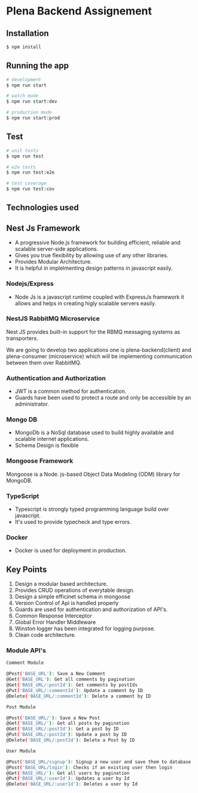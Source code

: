 # Plena Backend Assignement

## Installation

```bash
$ npm install
```

## Running the app

```bash
# development
$ npm run start

# watch mode
$ npm run start:dev

# production mode
$ npm run start:prod
```

## Test

```bash
# unit tests
$ npm run test

# e2e tests
$ npm run test:e2e

# test coverage
$ npm run test:cov
```

## Technologies used

## Nest Js Framework

- A progressive Node.js framework for building efficient, reliable and scalable server-side applications.
- Gives you true flexibility by allowing use of any other libraries.
- Provides Modular Architecture.
- It is helpful in implelmenting design patterns in javascript easily.

### Nodejs/Express

- Node Js is a javascript runtime coupled with ExpressJs framework it allows and helps in creating higly scalable servers easily.

### NestJS RabbitMQ Microservice

Nest JS provides built-in support for the RBMQ messaging systems as transporters.

We are going to develop two applications one is plena-backend(client) and plena-consumer (microservice) which will be implementing communication between them over RabbitMQ.

### Authentication and Authorization

- JWT is a common method for authentication.
- Guards have been used to protect a route and only be accessible by an administrator.

### Mongo DB

- MongoDb is a NoSql database used to build highly available and scalable internet applications.
- Schema Design is flexible

### Mongoose Framework

Mongoose is a Node. js-based Object Data Modeling (ODM) library for MongoDB.

### TypeScript

- Typescript is strongly typed programming language build over javascript.
- It's used to provide typecheck and type errors.

### Docker

- Docker is used for deployment in production.

## Key Points

1. Design a modular based architecture.
2. Provides CRUD operations of everytable design.
3. Design a simple efficinet schema in mongoose
4. Version Control of Api is handled properly
5. Guards are used for authentication and authorization of API's.
6. Common Response Interceptor
7. Global Error Handler Middleware
8. Winston logger has been integrated for logging purpose.
9. Clean code architecture.

### Module API's

```bash
Comment Module

@Post('BASE_URL'): Save a New Comment
@Get('BASE_URL'): Get all comments by pagination
@Get('BASE_URL/:postId'): Get comments by postIds
@Put('BASE_URL/:commentId'): Update a comment by ID
@Delete('BASE_URL/:commentId'): Delete a comment by ID
```

```bash
Post Module

@Post('BASE_URL/'): Save a New Post
@Get('BASE_URL/'): Get all posts by pagination
@Get('BASE_URL/:postId'): Get a post by ID
@Put('BASE_URL/:postId'): Update a post by ID
@Delete('BASE_URL/:postId'): Delete a Post by ID
```

```bash
User Module

@Post('BASE_URL/signup'): Signup a new user and save them to database
@Post('BASE_URL/login'): Checks if an existing user then login
@Get('BASE_URL/'): Get all users by pagination
@Put('BASE_URL/:userId'): Updates a user by Id
@Delete('BASE_URL/:userId'): Deletes a user by Id

```
